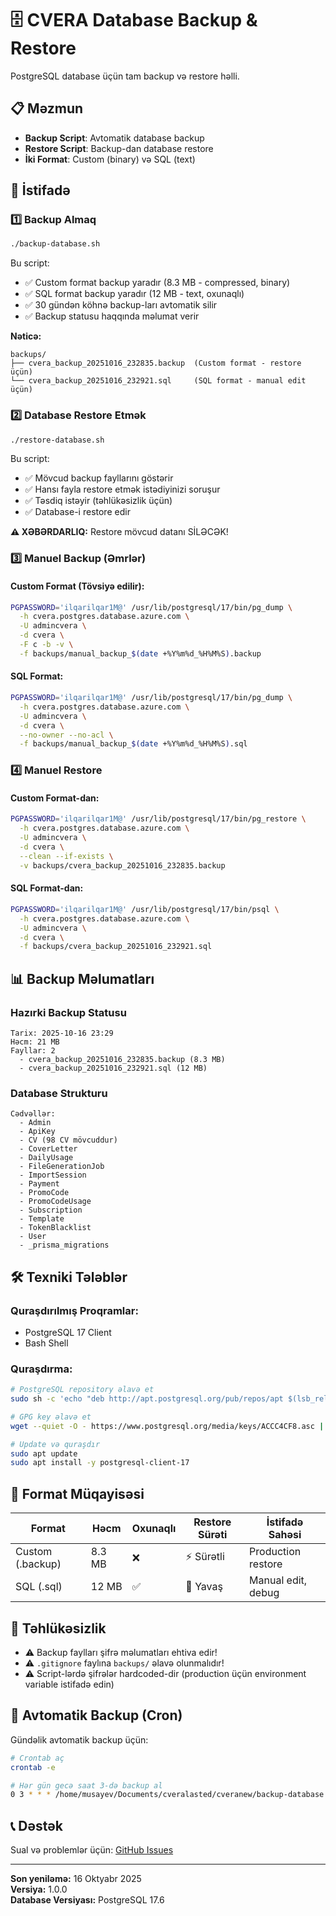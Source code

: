 # 🗄️ CVERA Database Backup & Restore

PostgreSQL database üçün tam backup və restore həlli.

## 📋 Məzmun

- **Backup Script**: Avtomatik database backup
- **Restore Script**: Backup-dan database restore
- **İki Format**: Custom (binary) və SQL (text)

## 🚀 İstifadə

### 1️⃣ Backup Almaq

```bash
./backup-database.sh
```

Bu script:
- ✅ Custom format backup yaradır (8.3 MB - compressed, binary)
- ✅ SQL format backup yaradır (12 MB - text, oxunaqlı)
- ✅ 30 gündən köhnə backup-ları avtomatik silir
- ✅ Backup statusu haqqında məlumat verir

**Nəticə:**
```
backups/
├── cvera_backup_20251016_232835.backup  (Custom format - restore üçün)
└── cvera_backup_20251016_232921.sql     (SQL format - manual edit üçün)
```

### 2️⃣ Database Restore Etmək

```bash
./restore-database.sh
```

Bu script:
- ✅ Mövcud backup fayllarını göstərir
- ✅ Hansı fayla restore etmək istədiyinizi soruşur
- ✅ Təsdiq istəyir (təhlükəsizlik üçün)
- ✅ Database-i restore edir

**⚠️ XƏBƏRDARLIQ:** Restore mövcud datanı SİLƏCƏK!

### 3️⃣ Manuel Backup (Əmrlər)

#### Custom Format (Tövsiyə edilir):
```bash
PGPASSWORD='ilqarilqar1M@' /usr/lib/postgresql/17/bin/pg_dump \
  -h cvera.postgres.database.azure.com \
  -U admincvera \
  -d cvera \
  -F c -b -v \
  -f backups/manual_backup_$(date +%Y%m%d_%H%M%S).backup
```

#### SQL Format:
```bash
PGPASSWORD='ilqarilqar1M@' /usr/lib/postgresql/17/bin/pg_dump \
  -h cvera.postgres.database.azure.com \
  -U admincvera \
  -d cvera \
  --no-owner --no-acl \
  -f backups/manual_backup_$(date +%Y%m%d_%H%M%S).sql
```

### 4️⃣ Manuel Restore

#### Custom Format-dan:
```bash
PGPASSWORD='ilqarilqar1M@' /usr/lib/postgresql/17/bin/pg_restore \
  -h cvera.postgres.database.azure.com \
  -U admincvera \
  -d cvera \
  --clean --if-exists \
  -v backups/cvera_backup_20251016_232835.backup
```

#### SQL Format-dan:
```bash
PGPASSWORD='ilqarilqar1M@' /usr/lib/postgresql/17/bin/psql \
  -h cvera.postgres.database.azure.com \
  -U admincvera \
  -d cvera \
  -f backups/cvera_backup_20251016_232921.sql
```

## 📊 Backup Məlumatları

### Hazırki Backup Statusu
```
Tarix: 2025-10-16 23:29
Həcm: 21 MB
Fayllar: 2
  - cvera_backup_20251016_232835.backup (8.3 MB)
  - cvera_backup_20251016_232921.sql (12 MB)
```

### Database Strukturu
```
Cədvəllər:
  - Admin
  - ApiKey
  - CV (98 CV mövcuddur)
  - CoverLetter
  - DailyUsage
  - FileGenerationJob
  - ImportSession
  - Payment
  - PromoCode
  - PromoCodeUsage
  - Subscription
  - Template
  - TokenBlacklist
  - User
  - _prisma_migrations
```

## 🛠️ Texniki Tələblər

### Quraşdırılmış Proqramlar:
- PostgreSQL 17 Client
- Bash Shell

### Quraşdırma:
```bash
# PostgreSQL repository əlavə et
sudo sh -c 'echo "deb http://apt.postgresql.org/pub/repos/apt $(lsb_release -cs)-pgdg main" > /etc/apt/sources.list.d/pgdg.list'

# GPG key əlavə et
wget --quiet -O - https://www.postgresql.org/media/keys/ACCC4CF8.asc | sudo apt-key add -

# Update və quraşdır
sudo apt update
sudo apt install -y postgresql-client-17
```

## 📝 Format Müqayisəsi

| Format | Həcm | Oxunaqlı | Restore Sürəti | İstifadə Sahəsi |
|--------|------|----------|----------------|-----------------|
| Custom (.backup) | 8.3 MB | ❌ | ⚡ Sürətli | Production restore |
| SQL (.sql) | 12 MB | ✅ | 🐢 Yavaş | Manual edit, debug |

## 🔐 Təhlükəsizlik

- ⚠️ Backup faylları şifrə məlumatları ehtiva edir!
- ⚠️ `.gitignore` faylına `backups/` əlavə olunmalıdır!
- ⚠️ Script-lərdə şifrələr hardcoded-dir (production üçün environment variable istifadə edin)

## 🔄 Avtomatik Backup (Cron)

Gündəlik avtomatik backup üçün:

```bash
# Crontab aç
crontab -e

# Hər gün gecə saat 3-də backup al
0 3 * * * /home/musayev/Documents/cveralasted/cveranew/backup-database.sh >> /home/musayev/Documents/cveralasted/cveranew/backups/backup.log 2>&1
```

## 📞 Dəstək

Sual və problemlər üçün: [GitHub Issues](https://github.com/nihadvaliyevvv/cveranew/issues)

---

**Son yeniləmə:** 16 Oktyabr 2025  
**Versiya:** 1.0.0  
**Database Versiyası:** PostgreSQL 17.6
